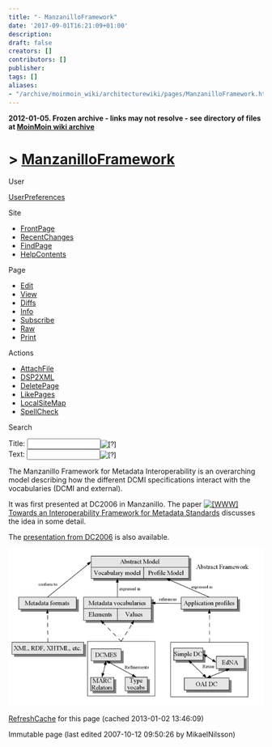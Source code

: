 ```yaml
---
title: "- ManzanilloFramework"
date: '2017-09-01T16:21:09+01:00'
description: 
draft: false
creators: []
contributors: []
publisher: 
tags: []
aliases:
- "/archive/moinmoin_wiki/architecturewiki/pages/ManzanilloFramework.html"
---
```


**2012-01-05. Frozen archive - links may not resolve - see directory of files at [MoinMoin wiki archive](/moinmoin-wiki-archive/)**

# > [ManzanilloFramework](http://dublincore.org/architecturewiki/ManzanilloFramework?action=fullsearch&value=ManzanilloFramework&literal=1&case=1&context=40 "Click here to do a full-text search for this title")

User

 [UserPreferences](http://dublincore.org/architecturewiki/UserPreferences)
  

Site

- [FrontPage](http://dublincore.org/architecturewiki/FrontPage)
- [RecentChanges](http://dublincore.org/architecturewiki/RecentChanges)
- [FindPage](http://dublincore.org/architecturewiki/FindPage)
- [HelpContents](http://dublincore.org/architecturewiki/HelpContents)

Page

- [Edit](http://dublincore.org/architecturewiki/ManzanilloFramework?action=edit "Edit")
- [View](http://dublincore.org/architecturewiki/ManzanilloFramework "View")
- [Diffs](http://dublincore.org/architecturewiki/ManzanilloFramework?action=diff "Diffs")
- [Info](http://dublincore.org/architecturewiki/ManzanilloFramework?action=info "Info")
- [Subscribe](http://dublincore.org/architecturewiki/ManzanilloFramework?action=subscribe "Subscribe")
- [Raw](http://dublincore.org/architecturewiki/ManzanilloFramework?action=raw "Raw")
- [Print](http://dublincore.org/architecturewiki/ManzanilloFramework?action=print "Print")

Actions

- [AttachFile](http://dublincore.org/architecturewiki/ManzanilloFramework?action=AttachFile)
- [DSP2XML](http://dublincore.org/architecturewiki/ManzanilloFramework?action=DSP2XML)
- [DeletePage](http://dublincore.org/architecturewiki/ManzanilloFramework?action=DeletePage)
- [LikePages](http://dublincore.org/architecturewiki/ManzanilloFramework?action=LikePages)
- [LocalSiteMap](http://dublincore.org/architecturewiki/ManzanilloFramework?action=LocalSiteMap)
- [SpellCheck](http://dublincore.org/architecturewiki/ManzanilloFramework?action=SpellCheck)

Search

<form method="POST" action="/architecturewiki/ManzanilloFramework">
<p>
<input name="action" value="inlinesearch" type="hidden">
<input name="context" value="40" type="hidden">
Title: <input name="text_title" size="15" maxlength="50" type="text"><input src="ManzanilloFramework_files/moin-search.png" name="button_title" alt="[?]" type="image"><br>Text: <input name="text_full" size="15" maxlength="50" type="text"><input src="ManzanilloFramework_files/moin-search.png" name="button_full" alt="[?]" type="image">
</p>
</form>

The Manzanillo Framework for Metadata Interoperability is an overarching model describing how the different DCMI specifications interact with the vocabularies (DCMI and external). 

It was first presented at DC2006 in Manzanillo. The paper [<img src="ManzanilloFramework_files/moin-www.png" alt="[WWW]" height="11" width="11">Towards an Interoperability Framework for Metadata Standards](http://kmr.nada.kth.se/papers/SemanticWeb/TowardsAFramework.pdf) discusses the idea in some detail.

The [presentation from DC2006](http://dublincore.org/architecturewiki/ManzanilloFramework?action=AttachFile&do=get&target=2006-10-03-Manzanillo-Towards-a-Framework.pdf) is also available.

<img src="ManzanilloFramework_files/ManzanilloFramework.png" alt="metadata-framework-dc.png">

 [RefreshCache](http://dublincore.org/architecturewiki/ManzanilloFramework?action=refresh&arena=Page.py&key=ManzanilloFramework.text_html) for this page (cached 2013-01-02 13:46:09)  

Immutable page (last edited 2007-10-12 09:50:26 by MikaelNilsson)

